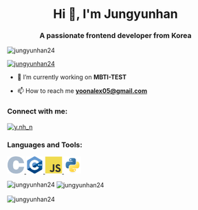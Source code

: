 <h1 align="center">Hi 👋, I'm Jungyunhan</h1>
<h3 align="center">A passionate frontend developer from Korea</h3>

<p align="left"> <img src="https://komarev.com/ghpvc/?username=jungyunhan24&label=Profile%20views&color=0e75b6&style=flat" alt="jungyunhan24" /> </p>

<p align="left"> <a href="https://github.com/ryo-ma/github-profile-trophy"><img src="https://github-profile-trophy.vercel.app/?username=jungyunhan24" alt="jungyunhan24" /></a> </p>

- 🔭 I’m currently working on **MBTI-TEST**

- 📫 How to reach me **yoonalex05@gmail.com**

<h3 align="left">Connect with me:</h3>
<p align="left">
<a href="https://instagram.com/y.nh_n" target="blank"><img align="center" src="https://raw.githubusercontent.com/rahuldkjain/github-profile-readme-generator/master/src/images/icons/Social/instagram.svg" alt="y.nh_n" height="30" width="40" /></a>
</p>

<h3 align="left">Languages and Tools:</h3>
<p align="left"> <a href="https://www.cprogramming.com/" target="_blank" rel="noreferrer"> <img src="https://raw.githubusercontent.com/devicons/devicon/master/icons/c/c-original.svg" alt="c" width="40" height="40"/> </a> <a href="https://www.w3schools.com/cpp/" target="_blank" rel="noreferrer"> <img src="https://raw.githubusercontent.com/devicons/devicon/master/icons/cplusplus/cplusplus-original.svg" alt="cplusplus" width="40" height="40"/> </a> <a href="https://developer.mozilla.org/en-US/docs/Web/JavaScript" target="_blank" rel="noreferrer"> <img src="https://raw.githubusercontent.com/devicons/devicon/master/icons/javascript/javascript-original.svg" alt="javascript" width="40" height="40"/> </a> <a href="https://www.python.org" target="_blank" rel="noreferrer"> <img src="https://raw.githubusercontent.com/devicons/devicon/master/icons/python/python-original.svg" alt="python" width="40" height="40"/> </a> </p>

<p><img align="left" src="https://github-readme-stats.vercel.app/api/top-langs?username=jungyunhan24&show_icons=true&locale=en&layout=compact" alt="jungyunhan24" /></p>

<p>&nbsp;<img align="center" src="https://github-readme-stats.vercel.app/api?username=jungyunhan24&show_icons=true&locale=en" alt="jungyunhan24" /></p>

<p><img align="center" src="https://github-readme-streak-stats.herokuapp.com/?user=jungyunhan24&" alt="jungyunhan24" /></p>
